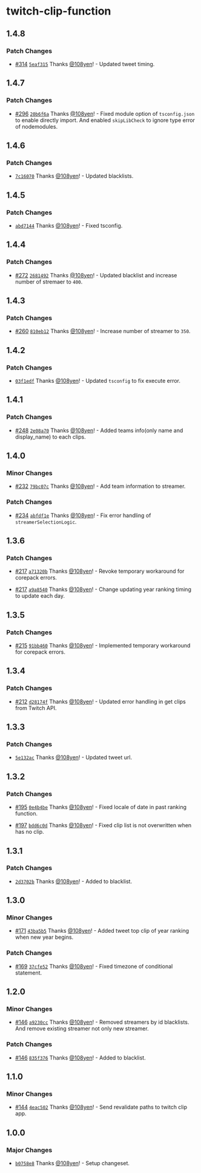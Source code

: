 # twitch-clip-function

## 1.4.8

### Patch Changes

- [#314](https://github.com/108yen/twitch-clip-function/pull/314) [`5eaf315`](https://github.com/108yen/twitch-clip-function/commit/5eaf315d5753b763db77724cafb0043b759fb6a4) Thanks [@108yen](https://github.com/108yen)! - Updated tweet timing.

## 1.4.7

### Patch Changes

- [#296](https://github.com/108yen/twitch-clip-function/pull/296) [`20b6f6a`](https://github.com/108yen/twitch-clip-function/commit/20b6f6a7579c87aa07997587df87e1c0b2e8428a) Thanks [@108yen](https://github.com/108yen)! - Fixed module option of `tsconfig.json` to enable directly import. And enabled `skipLibCheck` to ignore type error of nodemodules.

## 1.4.6

### Patch Changes

- [`7c16070`](https://github.com/108yen/twitch-clip-function/commit/7c16070a50f619a30e6cff513e33307fb8a04efa) Thanks [@108yen](https://github.com/108yen)! - Updated blacklists.

## 1.4.5

### Patch Changes

- [`abd7144`](https://github.com/108yen/twitch-clip-function/commit/abd71449bfc6b12587cf101f6c58a4b949cb077d) Thanks [@108yen](https://github.com/108yen)! - Fixed tsconfig.

## 1.4.4

### Patch Changes

- [#272](https://github.com/108yen/twitch-clip-function/pull/272) [`2681492`](https://github.com/108yen/twitch-clip-function/commit/268149228be32ff0f4a12f88cc8cc213a0f662bd) Thanks [@108yen](https://github.com/108yen)! - Updated blacklist and increase number of stremaer to `400`.

## 1.4.3

### Patch Changes

- [#260](https://github.com/108yen/twitch-clip-function/pull/260) [`810eb12`](https://github.com/108yen/twitch-clip-function/commit/810eb124f14c92241b4cd56708b4e6eb75bde800) Thanks [@108yen](https://github.com/108yen)! - Increase number of streamer to `350`.

## 1.4.2

### Patch Changes

- [`03f1edf`](https://github.com/108yen/twitch-clip-function/commit/03f1edf60ab919c270690379d946ed582a122b04) Thanks [@108yen](https://github.com/108yen)! - Updated `tsconfig` to fix execute error.

## 1.4.1

### Patch Changes

- [#248](https://github.com/108yen/twitch-clip-function/pull/248) [`2e08a70`](https://github.com/108yen/twitch-clip-function/commit/2e08a707a6bf18cd1239a5d36ac397d438d7574a) Thanks [@108yen](https://github.com/108yen)! - Added teams info(only name and display_name) to each clips.

## 1.4.0

### Minor Changes

- [#232](https://github.com/108yen/twitch-clip-function/pull/232) [`79bc07c`](https://github.com/108yen/twitch-clip-function/commit/79bc07cc2328110fb975cb8d65a8066adc93d521) Thanks [@108yen](https://github.com/108yen)! - Add team information to streamer.

### Patch Changes

- [#234](https://github.com/108yen/twitch-clip-function/pull/234) [`abfdf1e`](https://github.com/108yen/twitch-clip-function/commit/abfdf1e4fbe5cc2fd487c5ff80b65e66e5600fa0) Thanks [@108yen](https://github.com/108yen)! - Fix error handling of `streamerSelectionLogic`.

## 1.3.6

### Patch Changes

- [#217](https://github.com/108yen/twitch-clip-function/pull/217) [`a71320b`](https://github.com/108yen/twitch-clip-function/commit/a71320b819dbbbf87945ebfd124b97df9e33d78f) Thanks [@108yen](https://github.com/108yen)! - Revoke temporary workaround for corepack errors.

- [#217](https://github.com/108yen/twitch-clip-function/pull/217) [`a9a8540`](https://github.com/108yen/twitch-clip-function/commit/a9a8540fad020094167d1e573bdec35531d67221) Thanks [@108yen](https://github.com/108yen)! - Change updating year ranking timing to update each day.

## 1.3.5

### Patch Changes

- [#215](https://github.com/108yen/twitch-clip-function/pull/215) [`91bb460`](https://github.com/108yen/twitch-clip-function/commit/91bb460461eb71053b9647460967cccfc0b11dbd) Thanks [@108yen](https://github.com/108yen)! - Implemented temporary workaround for corepack errors.

## 1.3.4

### Patch Changes

- [#212](https://github.com/108yen/twitch-clip-function/pull/212) [`d28174f`](https://github.com/108yen/twitch-clip-function/commit/d28174f97f1f6a0e8d15a5a7a3edbdf3f576c971) Thanks [@108yen](https://github.com/108yen)! - Updated error handling in get clips from Twitch API.

## 1.3.3

### Patch Changes

- [`5e132ac`](https://github.com/108yen/twitch-clip-function/commit/5e132ac25924fd4633dc165a44e859d4c1ab8c84) Thanks [@108yen](https://github.com/108yen)! - Updated tweet url.

## 1.3.2

### Patch Changes

- [#195](https://github.com/108yen/twitch-clip-function/pull/195) [`0e4b4be`](https://github.com/108yen/twitch-clip-function/commit/0e4b4beeadd1759c8d8eef15c1e240b3af102365) Thanks [@108yen](https://github.com/108yen)! - Fixed locale of date in past ranking function.

- [#197](https://github.com/108yen/twitch-clip-function/pull/197) [`bdd6c0d`](https://github.com/108yen/twitch-clip-function/commit/bdd6c0d1a401b6ed0992189459f26c03753f1732) Thanks [@108yen](https://github.com/108yen)! - Fixed clip list is not overwritten when has no clip.

## 1.3.1

### Patch Changes

- [`2d3702b`](https://github.com/108yen/twitch-clip-function/commit/2d3702bb1961db79ea86df279e0968113378f738) Thanks [@108yen](https://github.com/108yen)! - Added to blacklist.

## 1.3.0

### Minor Changes

- [#171](https://github.com/108yen/twitch-clip-function/pull/171) [`43ba5b5`](https://github.com/108yen/twitch-clip-function/commit/43ba5b553a4296dc4c8a8120a7d5cc62f2f5a2c8) Thanks [@108yen](https://github.com/108yen)! - Added tweet top clip of year ranking when new year begins.

### Patch Changes

- [#169](https://github.com/108yen/twitch-clip-function/pull/169) [`37cfe52`](https://github.com/108yen/twitch-clip-function/commit/37cfe52346f1f0341a644b8c4b5dffc4d051efa6) Thanks [@108yen](https://github.com/108yen)! - Fixed timezone of conditional statement.

## 1.2.0

### Minor Changes

- [#146](https://github.com/108yen/twitch-clip-function/pull/146) [`a9230cc`](https://github.com/108yen/twitch-clip-function/commit/a9230cc9f16a6ed73380de6167d16d4f9eaee2d9) Thanks [@108yen](https://github.com/108yen)! - Removed streamers by id blacklists. And remove existing streamer not only new streamer.

### Patch Changes

- [#146](https://github.com/108yen/twitch-clip-function/pull/146) [`835f376`](https://github.com/108yen/twitch-clip-function/commit/835f3763ccc25a11f71aef1a9bf23c7a81a4031e) Thanks [@108yen](https://github.com/108yen)! - Added to blacklist.

## 1.1.0

### Minor Changes

- [#144](https://github.com/108yen/twitch-clip-function/pull/144) [`4eac502`](https://github.com/108yen/twitch-clip-function/commit/4eac5028470afa386368bf12e1d044ff0e5e9e26) Thanks [@108yen](https://github.com/108yen)! - Send revalidate paths to twitch clip app.

## 1.0.0

### Major Changes

- [`b0758e8`](https://github.com/108yen/twitch-clip-function/commit/b0758e85917f534987dc12ff6c0def975a7da8c3) Thanks [@108yen](https://github.com/108yen)! - Setup changeset.
